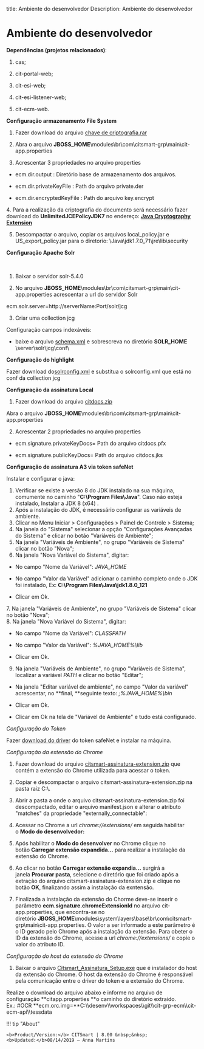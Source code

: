 title: Ambiente do desenvolvedor
Description: Ambiente do desenvolvedor

# Ambiente do desenvolvedor

**Dependências (projetos relacionados)**:

1.  cas;​​

2.  ​cit-portal-web; ​​

3.  cit-esi-web;

4.  cit-esi-listener-web;

5.  cit-ecm-web.

**Configuração armazenamento File System​**

1. Fazer download do arquivo [chave de
criptografia.rar](http://portalcdi.centralit.com.br/sites/filialgoiania/arquitetura/SiteAssets/wikiclportal/Configura%C3%A7%C3%A3o%20do%20ambiente%20SIGAD/chave.rar)​

2. ​​​​Abra o
arquivo **JBOSS_HOME**\\modules\\br\\com\\citsmart-grp\\main\\cit-app.properties

3. Acrescentar 3 propriedades no arquivo properties​

-   ecm.dir.output : Diretório base de armazenamento dos arquivos.

-   ecm.dir.privateKeyFile : Path do arquivo private.der​​​

-   ecm.dir.encryptedKeyFile : Path do arquivo key.encrypt

​4. Para a realização da criptografia do documento será necessário fazer download
do **UnlimitedJCEPolicyJDK7** no endereço: **[Java Cryptography
Extension](http://www.oracle.com/technetwork/pt/java/javase/downloads/jce-7-download-432124.html)**

5. Descompactar o arquivo, copiar os arquivos local_policy.jar e
US_export_policy.jar​​ para o diretorio: \\Java\\jdk1.7.0_71\\jre\\lib\\security​​​

**​​​​​Configuração Apache Solr**

​​

1. Baixar o servidor solr-5.4.0​​

2. No
arquivo **JBOSS_HOME**\\modules\\br\\com\\citsmart-grp\\main\\cit-app.properties
acrescentar a url do servidor Solr

ecm.solr.server=http://serverName:Port/solr/jcg

3. Criar uma collection jcg   
  
Configuração campos indexáveis:

-   baixe o
    arquivo [schema.xml](http://portalcdi.centralit.com.br/sites/filialgoiania/arquitetura/SiteAssets/wikiclportal/Configura%C3%A7%C3%A3o%20do%20ambiente%20DOCS/schema.xml) e
    sobrescreva no diretório **SOLR_HOME**​\\server\\solr\\jcg\\conf\\

**Configuração do highlight​**

Fazer download
do[solrconfig.xml](http://portalcdi.centralit.com.br/sites/filialgoiania/arquitetura/SiteAssets/wikiclportal/Configura%C3%A7%C3%A3o%20do%20ambiente%20SIGAD/solrconfig.xml) e
substitua o solrconfig.xml que está no conf da collection jcg​

**Configuração da assinatura Local**

1. Fazer download do arquivo
​[citdocs.zip](http://portalcdi.centralit.com.br/sites/filialgoiania/arquitetura/SiteAssets/wikiclportal/Configura%C3%A7%C3%A3o%20do%20ambiente%20DOCS/citdocs.zip)

​​​​Abra o
arquivo **JBOSS_HOME**\\modules\\br\\com\\citsmart-grp\\main\\cit-app.properties

2. Acrescentar 2 propriedades no arquivo properties​

-   ecm.signature.privateKeyDocs= Path do arquivo citdocs.pfx

-   ecm.signature.publicKeyDocs= Path do arquivo citdocs.jks​

​**Configuração de assinatura A3 via token safeNet​**

​Instalar e configurar o java​:

1. Verificar se existe a versão 8 do JDK instalado na sua máquina, comumente no
caminho "**C:\\Program Files\\Java**". Caso não esteja instalado, Instalar a JDK
8 (x64) .  
2. Após a instalação do JDK, é necessário configurar as variáveis de ambiente.​  
3. Clicar no Menu Iniciar \> Configurações \> Painel de Controle \> Sistema;  
4. Na janela do "Sistema" ​selecionar a opção "Configurações Avançadas do
Sistema" e clicar no botão "Variáveis de Ambiente";
5. Na janela "Variáveis de Ambiente", no grupo "Variáveis de Sistema" clicar no
botão "Nova";​  
6. Na janela "Nova Variável do Sistema", digitar:

-   No campo "Nome da Variável": *JAVA_HOME*

-   No campo "Valor da Variável" adicionar o caminho completo onde o JDK foi
    instalado, Ex: **C:\\Program Files\\Java\\jdk1.8.0_121**

-   ​Clicar em Ok.

7.​ Na janela "Variáveis de Ambiente", no grupo "Variáveis de Sistema" clicar no
botão "Nova";​  
8. Na janela "Nova Variável do Sistema", digitar:

-   No campo "Nome da Variável": *CLASSPATH*

-   No campo "Valor da Variável": *%JAVA_HOME%\\lib​*

-   ​Clicar em Ok.​

  
9. Na janela "Variáveis de Ambiente", no grupo "Variáveis de Sistema", localizar
a variável *PATH* e clicar no botão "Editar";​

-   Na janela "Editar variável de ambiente", no campo "Valor da variável"
    acrescentar, no **final, **seguinte texto: *;%JAVA_HOME%\\bin*

-   ​Clicar em Ok.​​​​​

-   ​Clicar em Ok na tela de "Variável de Ambiente" e tudo está configurado.


  
*Configuração do Token​*

Fazer [downlo​ad do
driver](https://www.certisign.com.br/atendimento-suporte/downloads/tokens/windows) do
token safeNet e instalar na máquina.

*Configuração da extensão do Chrome*

1.  Fazer download do
    arquivo [citsmart-assinatura-extension.zip](http://redmine-cdi.centralit.com.br/dmsf/files/852/view) que
    contém a extensão do Chrome utilizada para acessar o token.

2.  Copiar e descompactar o arquivo citsmart-assinatura-extension.zip na pasta
    raiz C:\\.

3.  Abrir a pasta a onde o arquivo citsmart-assinatura-extension.zip foi
    descompactado, editar o arquivo manifest.json e alterar o atributo "matches"
    da propriedade "externally_connectable":

4.  Acessar no Chrome a url *chrome://extensions/* em seguida habilitar o **Modo
    do desenvolvedor:** 

5.  Após habilitar o **Modo do desenvolver** no Chrome clique no
    botão **Carregar extensão expandida...** para realizar a instalação da
    extensão do Chrome.

6.  Ao clicar no botão **Carregar extensão expandia...** surgirá a
    janela **Procurar pasta**, selecione o diretório que foi criado após a
    extração do arquivo citsmart-assinatura-extension.zip e clique no
    botão **OK**, finalizando assim a instalação da exntensão.

7.  Finalizada a instalação da extensão do Chorme deve-se inserir o
    parâmetro **ecm.signature.chromeExtensionId** no arquivo cit-app.properties,
    que encontra-se no
    diretório **JBOSS_HOME**\\modules\\system\\layers\\base\\br\\com\\citsmart-grp\\main\\cit-app.properties.
    O valor a ser informado a este parâmetro é o ID gerado pelo Chrome após a
    instalação da extensão. Para obeter o ID da extensão do Chrome, acesse a
    url *chrome://extensions/* e copie o valor do atributo ID.

*Configuração do host da extensão do Chrome*

1.  Baixar o
    arquivo [Citsmart_Assinatura_Setup.exe](http://redmine-cdi.centralit.com.br/dmsf/files/859/view) que
    é instalador do host da extensão do Chrome. O host da extensão do Chrome é
    responsável pela comunicação entre o driver do token e a extensão do
    Chrome. 

Realize o download do arquivo ​abaixo e informe no arquivo de
configuração **citapp.properties **​o caminho do diretório extraído.   
Ex.:
\#OCR **ecm.orc.img=**C:\\\\desenv\\\\workspaces\\\\git\\\\cit-grp-ecm\\\\cit-ecm-api\\\\tessdata


!!! tip "About"

    <b>Product/Version:</b> CITSmart | 8.00 &nbsp;&nbsp;
    <b>Updated:</b>08/14/2019 – Anna Martins
